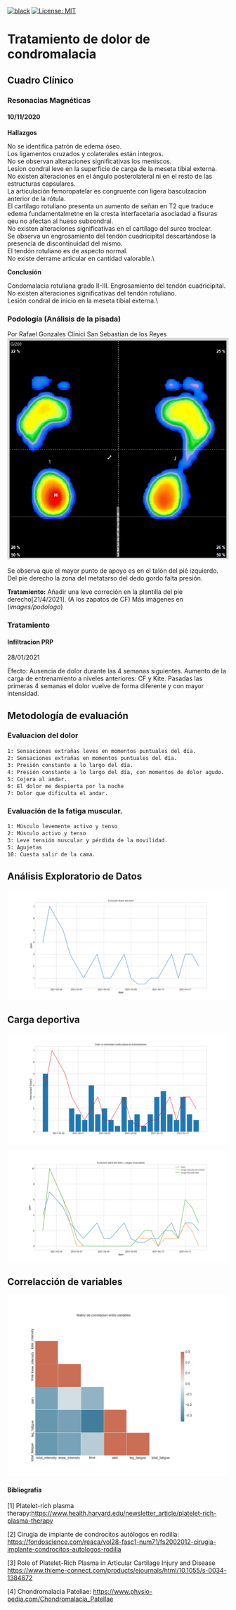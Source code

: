 [![black](https://img.shields.io/badge/code%20style-black-000000.svg)](https://github.com/psf/black)
[![License: MIT](https://img.shields.io/badge/License-MIT-blue.svg)](https://opensource.org/licenses/MIT)

# Tratamiento de dolor de condromalacia

## Cuadro Clínico

### Resonacias Magnéticas
#### 10/11/2020
__Hallazgos__

No se identifica patrón de edema óseo.\
Los ligamentos cruzados y colaterales están integros.\
No se observan alteraciones significativas los meniscos.\
Lesion condral leve en la superficie de carga de la meseta tibial externa.\
No existen alteraciones en el ángulo posterolateral ni en el resto de las estructuras capsulares.\
La articulación femoropatelar es congruente con ligera basculzacion anterior de la rótula.\
El cartílago rotuliano presenta un aumento de señan en T2 que traduce edema fundamentalmetne en la cresta interfacetaria asociadad a fisuras qeu no afectan al hueso subcondral.\
No existen alteraciones significativas en el cartílago del surco troclear. \
Se observa un engrosamiento del tendón cuadricipital descartándose la presencia de discontinuidad del mismo.\
El tendón rotuliano es de aspecto normal. \
No existe derrame articular en cantidad valorable.\

**Conclusión**

Condomalacia rotuliana grado II-III. Engrosamiento del tendón cuadricipital.\
No existen alteraciones significativas del tendón rotuliano. \
Lesión condral de inicio en la meseta tibial externa.\

### Podología (Análisis de la pisada)
 Por Rafael Gonzales Clinici San Sebastian de los Reyes
 ![Análisi de la pisada](images/podologo/heatmap_pisada.jpeg "Title")
 
 Se observa que el mayor punto de apoyo es en el talón del pié izquierdo. 
 Del pie derecho la zona del metatarso del dedo gordo falta presión.
 
__Tratamiento:__ Añadir una leve correción en la plantilla del pie derecho[21/4/2021]. (A los zapatos de CF)
 Más imágenes en (_images/podologo_)
 

### Tratamiento

#### Infiltracion PRP
28/01/2021

Efecto: Ausencia de dolor durante las 4 semanas siguientes. 
Aumento de la carga de entrenamiento a niveles anteriores: CF y Kite. 
Pasadas las primeras 4 semanas el dolor vuelve de forma diferente y con mayor intensidad.

## Metodología de evaluación

### Evaluacion del dolor
```
1: Sensaciones extrañas leves en momentos puntuales del día. 
2: Sensaciones extrañas en momentos puntuales del día.
3: Presión constante a lo largo del día.
4: Presión constante a lo largo del día, con momentos de dolor agudo.
5: Cojera al andar. 
6: El dolor me despierta por la noche
7: Dolor que dificulta el andar.
```

### Evaluación de la fatiga muscular.
```
1: Músculo levemente activo y tenso
2: Músculo activo y tenso
3: Leve tensión muscular y pérdida de la movilidad. 
5: Agujetas
10: Cuesta salir de la cama.
```


## Análisis Exploratorio de Datos
![Evolución Dolor](images/dolor_diario.png "Title")

## Carga deportiva
<!-- [Deporte Acumulado](images/deporte.png "Title") -->

![Deporte Acumulado](images/dolor_int_rodilla.png "Title")

![Relacion Cargas y Dolor](images/dolor_cargas_diario.png "Title")



## Correlacción de variables

![Interacción entre variables](images/corr.png "Title")


#### Bibliografía

[1] Platelet-rich plasma therapy:https://www.health.harvard.edu/newsletter_article/platelet-rich-plasma-therapy

[2] Cirugía de implante de condrocitos autólogos en rodilla: https://fondoscience.com/reaca/vol28-fasc1-num71/fs2002012-cirugia-implante-condrocitos-autologos-rodilla

[3] Role of Platelet-Rich Plasma in Articular Cartilage Injury and Disease https://www.thieme-connect.com/products/ejournals/html/10.1055/s-0034-1384672

[4] Chondromalacia Patellae: https://www.physio-pedia.com/Chondromalacia_Patellae
